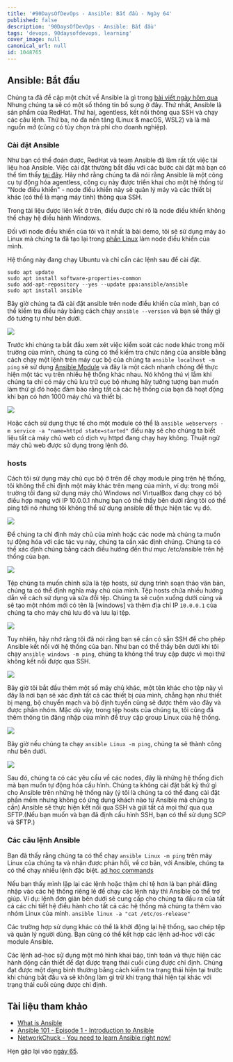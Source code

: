 ```yaml
---
title: '#90DaysOfDevOps - Ansible: Bắt đầu - Ngày 64'
published: false
description: '90DaysOfDevOps - Ansible: Bắt đầu'
tags: 'devops, 90daysofdevops, learning'
cover_image: null
canonical_url: null
id: 1048765
---
```



## Ansible: Bắt đầu

Chúng ta đã đề cập một chút về Ansible là gì trong [bài viết ngày hôm qua](day63.md) Nhưng chúng ta sẽ có một số thông tin bổ sung ở đây. Thứ nhất, Ansible là sản phẩm của RedHat. Thứ hai, agentless, kết nối thông qua SSH và chạy các câu lệnh. Thứ ba, nó đa nền tảng (Linux & macOS, WSL2) và là mã nguồn mở (cũng có tùy chọn trả phí cho doanh nghiệp).

### Cài đặt Ansible

Như bạn có thể đoán được, RedHat và team Ansible đã làm rất tốt việc tài liệu hoá Ansible. Việc cài đặt thường bắt đầu với các bước cài đặt mà bạn có thể tìm thấy [tại đây](https://docs.ansible.com/ansible/latest/installation_guide/intro_installation.html). Hãy nhớ rằng chúng ta đã nói rằng Ansible là một công cụ tự động hóa agentless, công cụ này được triển khai cho một hệ thống từ "Node điều khiển" - node điều khiển này sẽ quản lý máy và các thiết bị khác (có thể là mạng máy tính) thông qua SSH.

Trong tài liệu được liên kết ở trên, điều được chỉ rõ là node điều khiển không thể chạy hệ điều hành Windows.

Đối với node điều khiển của tôi và ít nhất là bài demo, tôi sẽ sử dụng máy ảo Linux mà chúng ta đã tạo lại trong [phần Linux](day20.md) làm node điều khiển của mình.

Hệ thống này đang chạy Ubuntu và chỉ cần các lệnh sau để cài đặt.

```Shell
sudo apt update
sudo apt install software-properties-common
sudo add-apt-repository --yes --update ppa:ansible/ansible
sudo apt install ansible
```

Bây giờ chúng ta đã cài đặt ansible trên node điều khiển của mình, bạn có thể kiểm tra điều này bằng cách chạy `ansible --version` và bạn sẽ thấy gì đó tương tự như bên dưới.

![](../../Days/Images/Day64_config1.png)

Trước khi chúng ta bắt đầu xem xét việc kiểm soát các node khác trong môi trường của mình, chúng ta cũng có thể kiểm tra chức năng của ansible bằng cách chạy một lệnh trên máy cục bộ của chúng ta `ansible localhost -m ping` sẽ sử dụng [Ansible Module](https://docs.ansible.com/ansible/2.9/user_guide/modules_intro.html) và đây là một cách nhanh chóng để thực hiện một tác vụ trên nhiều hệ thống khác nhau. Nó không thú vị lắm khi chúng ta chỉ có máy chủ lưu trữ cục bộ nhưng hãy tưởng tượng bạn muốn làm thứ gì đó hoặc đảm bảo rằng tất cả các hệ thống của bạn đã hoạt động khi bạn có hơn 1000 máy chủ và thiết bị.

![](../../Days/Images/Day64_config2.png)

Hoặc cách sử dụng thực tế cho một module có thể là `ansible webservers -m service -a "name=httpd state=started"` điều này sẽ cho chúng ta biết liệu tất cả máy chủ web có dịch vụ httpd đang chạy hay không. Thuật ngữ máy chủ web được sử dụng trong lệnh đó.

### hosts

Cách tôi sử dụng máy chủ cục bộ ở trên để chạy module ping trên hệ thống, tôi không thể chỉ định một máy khác trên mạng của mình, ví dụ: trong môi trường tôi đang sử dụng máy chủ Windows nơi VirtualBox đang chạy có bộ điều hợp mạng với IP 10.0.0.1 nhưng bạn có thể thấy bên dưới rằng tôi có thể ping tới nó nhưng tôi không thể sử dụng ansible để thực hiện tác vụ đó.

![](../../Days/Images/Day64_config3.png)

Để chúng ta chỉ định máy chủ của mình hoặc các node mà chúng ta muốn tự động hóa với các tác vụ này, chúng ta cần xác định chúng. Chúng ta có thể xác định chúng bằng cách điều hướng đến thư mục /etc/ansible trên hệ thống của bạn.

![](../../Days/Images/Day64_config4.png)

Tệp chúng ta muốn chỉnh sửa là tệp hosts, sử dụng trình soạn thảo văn bản, chúng ta có thể định nghĩa máy chủ của mình. Tệp hosts chứa nhiều hướng dẫn về cách sử dụng và sửa đổi tệp. Chúng ta sẽ cuộn xuống dưới cùng và sẽ tạo một nhóm mới có tên là [windows] và thêm địa chỉ IP `10.0.0.1` của chúng ta cho máy chủ lưu đó và lưu lại tệp.

![](../../Days/Images/Day64_config5.png)

Tuy nhiên, hãy nhớ rằng tôi đã nói rằng bạn sẽ cần có sẵn SSH để cho phép Ansible kết nối với hệ thống của bạn. Như bạn có thể thấy bên dưới khi tôi chạy `ansible windows -m ping`, chúng ta không thể truy cập được vì mọi thứ không kết nối được qua SSH.

![](../../Days/Images/Day64_config6.png)

Bây giờ tôi bắt đầu thêm một số máy chủ khác, một tên khác cho tệp này vì đây là nơi bạn sẽ xác định tất cả các thiết bị của mình, chẳng hạn như thiết bị mạng, bộ chuyển mạch và bộ định tuyến cũng sẽ được thêm vào đây và được phân nhóm. Mặc dù vậy, trong tệp hosts của chúng ta, tôi cũng đã thêm thông tin đăng nhập của mình để truy cập group Linux của hệ thống.

![](../../Days/Images/Day64_config7.png)

Bây giờ nếu chúng ta chạy `ansible Linux -m ping`, chúng ta sẽ thành công như bên dưới.

![](../../Days/Images/Day64_config8.png)

Sau đó, chúng ta có các yêu cầu về các nodes, đây là những hệ thống đích mà bạn muốn tự động hóa cấu hình. Chúng ta không cài đặt bất kỳ thứ gì cho Ansible trên những hệ thống này (ý tôi là chúng ta có thể đang cài đặt phần mềm nhưng không có ứng dụng khách nào từ Ansible mà chúng ta cần) Ansible sẽ thực hiện kết nối qua SSH và gửi tất cả mọi thứ qua qua SFTP.(Nếu bạn muốn và bạn đã định cấu hình SSH, bạn có thể sử dụng SCP và SFTP.)

### Các câu lệnh Ansible

Bạn đã thấy rằng chúng ta có thể chạy `ansible Linux -m ping` trên máy Linux của chúng ta và nhận được phản hồi, về cơ bản, với Ansible, chúng ta có thể chạy nhiều lệnh đặc biệt. [ad hoc commands](https://docs.ansible.com/ansible/latest/user_guide/intro_adhoc.html)


Nếu bạn thấy mình lặp lại các lệnh hoặc thậm chí tệ hơn là bạn phải đăng nhập vào các hệ thống riêng lẻ để chạy các lệnh này thì Ansible có thể trợ giúp. Ví dụ: lệnh đơn giản bên dưới sẽ cung cấp cho chúng ta đầu ra của tất cả các chi tiết hệ điều hành cho tất cả các hệ thống mà chúng ta thêm vào nhóm Linux của mình.
`ansible linux -a "cat /etc/os-release"`

Các trường hợp sử dụng khác có thể là khởi động lại hệ thống, sao chép tệp và quản lý người dùng. Bạn cũng có thể kết hợp các lệnh ad-hoc với các module Ansible.

Các lệnh ad-hoc sử dụng một mô hình khai báo, tính toán và thực hiện các hành động cần thiết để đạt được trạng thái cuối cùng được chỉ định. Chúng đạt được một dạng bình thường bằng cách kiểm tra trạng thái hiện tại trước khi chúng bắt đầu và sẽ không làm gì trừ khi trạng thái hiện tại khác với trạng thái cuối cùng được chỉ định.

## Tài liệu tham khảo

- [What is Ansible](https://www.youtube.com/watch?v=1id6ERvfozo)
- [Ansible 101 - Episode 1 - Introduction to Ansible](https://www.youtube.com/watch?v=goclfp6a2IQ)
- [NetworkChuck - You need to learn Ansible right now!](https://www.youtube.com/watch?v=5hycyr-8EKs&t=955s)

Hẹn gặp lại vào [ngày 65](day65.md).
